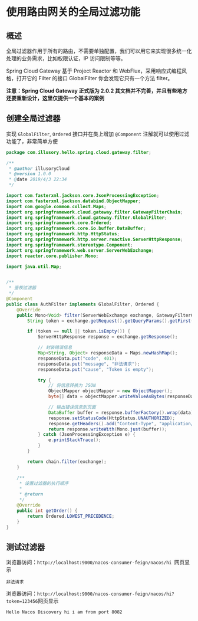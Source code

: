 # 使用路由网关的全局过滤功能

## 概述

全局过滤器作用于所有的路由，不需要单独配置，我们可以用它来实现很多统一化处理的业务需求，比如权限认证，IP 访问限制等等。

Spring Cloud Gateway 基于 Project Reactor 和 WebFlux，采用响应式编程风格，打开它的 Filter 的接口 GlobalFilter 你会发现它只有一个方法 filter。

**注意：Spring Cloud Gateway 正式版为 2.0.2 其文档并不完善，并且有些地方还要重新设计，这里仅提供一个基本的案例**

## 创建全局过滤器

实现 `GlobalFilter`, `Ordered` 接口并在类上增加 `@Component` 注解就可以使用过滤功能了，非常简单方便

```java
package com.illusory.hello.spring.cloud.gateway.filter;

/**
 * @author illusoryCloud
 * @version 1.0.0
 * @date 2019/4/3 22:34
 */

import com.fasterxml.jackson.core.JsonProcessingException;
import com.fasterxml.jackson.databind.ObjectMapper;
import com.google.common.collect.Maps;
import org.springframework.cloud.gateway.filter.GatewayFilterChain;
import org.springframework.cloud.gateway.filter.GlobalFilter;
import org.springframework.core.Ordered;
import org.springframework.core.io.buffer.DataBuffer;
import org.springframework.http.HttpStatus;
import org.springframework.http.server.reactive.ServerHttpResponse;
import org.springframework.stereotype.Component;
import org.springframework.web.server.ServerWebExchange;
import reactor.core.publisher.Mono;

import java.util.Map;


/**
 * 鉴权过滤器
 */
@Component
public class AuthFilter implements GlobalFilter, Ordered {
    @Override
    public Mono<Void> filter(ServerWebExchange exchange, GatewayFilterChain chain) {
        String token = exchange.getRequest().getQueryParams().getFirst("token");

        if (token == null || token.isEmpty()) {
            ServerHttpResponse response = exchange.getResponse();

            // 封装错误信息
            Map<String, Object> responseData = Maps.newHashMap();
            responseData.put("code", 401);
            responseData.put("message", "非法请求");
            responseData.put("cause", "Token is empty");

            try {
                // 将信息转换为 JSON
                ObjectMapper objectMapper = new ObjectMapper();
                byte[] data = objectMapper.writeValueAsBytes(responseData);

                // 输出错误信息到页面
                DataBuffer buffer = response.bufferFactory().wrap(data);
                response.setStatusCode(HttpStatus.UNAUTHORIZED);
                response.getHeaders().add("Content-Type", "application/json;charset=UTF-8");
                return response.writeWith(Mono.just(buffer));
            } catch (JsonProcessingException e) {
                e.printStackTrace();
            }
        }

        return chain.filter(exchange);
    }

    /**
     * 设置过滤器的执行顺序
     *
     * @return
     */
    @Override
    public int getOrder() {
        return Ordered.LOWEST_PRECEDENCE;
    }
}

```

## 测试过滤器

浏览器访问：`http://localhost:9000/nacos-consumer-feign/nacos/hi `网页显示

```text
非法请求
```

浏览器访问：`http://localhost:9000/nacos-consumer-feign/nacos/hi?token=123456`网页显示

```text
Hello Nacos Discovery hi i am from port 8082
```

